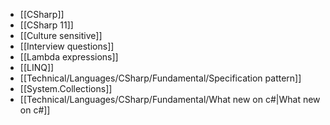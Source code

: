- [[CSharp]]
- [[CSharp 11]]
- [[Culture sensitive]]
- [[Interview questions]]
- [[Lambda expressions]]
- [[LINQ]]
- [[Technical/Languages/CSharp/Fundamental/Specification pattern]]
- [[System.Collections]]
- [[Technical/Languages/CSharp/Fundamental/What new on c#|What new on c#]]